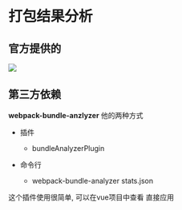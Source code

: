 # 打包结果分析
## 官方提供的 ##
![](https://i.imgur.com/pWWpvqL.png)

## 第三方依赖 ##
**webpack-bundle-anzlyzer** 他的两种方式
- 插件
	- bundleAnalyzerPlugin

- 命令行
	- webpack-bundle-analyzer stats.json


这个插件使用很简单, 可以在vue项目中查看  直接应用
